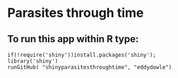 # Parasites through time

## To run this app within R type:

```
if(!require('shiny'))install.packages('shiny');
library('shiny')
runGitHub( "shinyparasitesthroughtime", "eddydowle")
```
